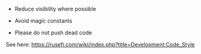 * Reduce visibility where possible

* Avoid magic constants

* Please do not push dead code

See here: https://rusefi.com/wiki/index.php?title=Development:Code_Style